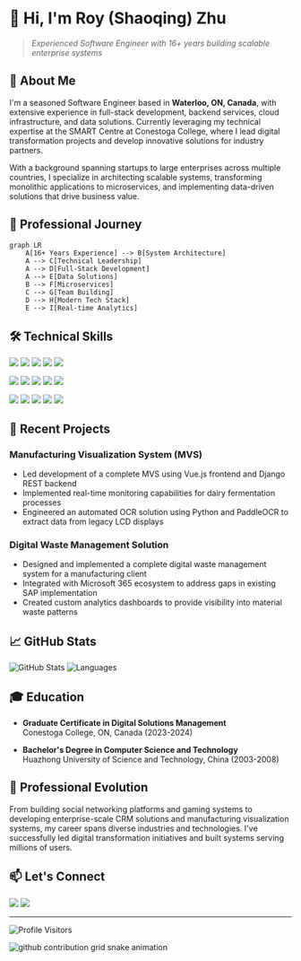 # 👋 Hi, I'm Roy (Shaoqing) Zhu

> *Experienced Software Engineer with 16+ years building scalable enterprise systems*

## 🚀 About Me

I'm a seasoned Software Engineer based in **Waterloo, ON, Canada**, with extensive experience in full-stack development, backend services, cloud infrastructure, and data solutions. Currently leveraging my technical expertise at the SMART Centre at Conestoga College, where I lead digital transformation projects and develop innovative solutions for industry partners.

With a background spanning startups to large enterprises across multiple countries, I specialize in architecting scalable systems, transforming monolithic applications to microservices, and implementing data-driven solutions that drive business value.

## 💼 Professional Journey

```mermaid
graph LR
    A[16+ Years Experience] --> B[System Architecture]
    A --> C[Technical Leadership]
    A --> D[Full-Stack Development]
    A --> E[Data Solutions]
    B --> F[Microservices]
    C --> G[Team Building]
    D --> H[Modern Tech Stack]
    E --> I[Real-time Analytics]
```

## 🛠️ Technical Skills

<img src="https://img.shields.io/badge/-JavaScript-F7DF1E?style=flat-square&logo=javascript&logoColor=black" /> <img src="https://img.shields.io/badge/-TypeScript-3178C6?style=flat-square&logo=typescript&logoColor=white" /> <img src="https://img.shields.io/badge/-React-61DAFB?style=flat-square&logo=react&logoColor=black" /> <img src="https://img.shields.io/badge/-Vue.js-4FC08D?style=flat-square&logo=vue.js&logoColor=white" /> <img src="https://img.shields.io/badge/-Node.js-339933?style=flat-square&logo=node.js&logoColor=white" />

<img src="https://img.shields.io/badge/-Java-007396?style=flat-square&logo=java&logoColor=white" /> <img src="https://img.shields.io/badge/-Python-3776AB?style=flat-square&logo=python&logoColor=white" /> <img src="https://img.shields.io/badge/-Django-092E20?style=flat-square&logo=django&logoColor=white" /> <img src="https://img.shields.io/badge/-C%23-239120?style=flat-square&logo=c-sharp&logoColor=white" /> <img src="https://img.shields.io/badge/-PHP-777BB4?style=flat-square&logo=php&logoColor=white" />

<img src="https://img.shields.io/badge/-Docker-2496ED?style=flat-square&logo=docker&logoColor=white" /> <img src="https://img.shields.io/badge/-Kubernetes-326CE5?style=flat-square&logo=kubernetes&logoColor=white" /> <img src="https://img.shields.io/badge/-AWS-232F3E?style=flat-square&logo=amazon-aws&logoColor=white" /> <img src="https://img.shields.io/badge/-PostgreSQL-336791?style=flat-square&logo=postgresql&logoColor=white" /> <img src="https://img.shields.io/badge/-Redis-DC382D?style=flat-square&logo=redis&logoColor=white" />

## 🌟 Recent Projects

### Manufacturing Visualization System (MVS)
- Led development of a complete MVS using Vue.js frontend and Django REST backend
- Implemented real-time monitoring capabilities for dairy fermentation processes
- Engineered an automated OCR solution using Python and PaddleOCR to extract data from legacy LCD displays

### Digital Waste Management Solution
- Designed and implemented a complete digital waste management system for a manufacturing client
- Integrated with Microsoft 365 ecosystem to address gaps in existing SAP implementation
- Created custom analytics dashboards to provide visibility into material waste patterns

## 📈 GitHub Stats

![GitHub Stats](https://github-readme-stats.vercel.app/api?username=royisme&show_icons=true&theme=tokyonight)
![Languages](https://github-readme-stats.vercel.app/api/top-langs/?username=royisme&layout=compact&theme=tokyonight)

## 🎓 Education

- **Graduate Certificate in Digital Solutions Management**  
  Conestoga College, ON, Canada (2023-2024)
  
- **Bachelor's Degree in Computer Science and Technology**  
  Huazhong University of Science and Technology, China (2003-2008)

## 🔄 Professional Evolution

From building social networking platforms and gaming systems to developing enterprise-scale CRM solutions and manufacturing visualization systems, my career spans diverse industries and technologies. I've successfully led digital transformation initiatives and built systems serving millions of users.

## 📫 Let's Connect

<a href="https://linkedin.com/in/shaoqing-zhu"><img src="https://img.shields.io/badge/-LinkedIn-0077B5?style=flat-square&logo=linkedin&logoColor=white" /></a>
<a href="mailto:imroybox@gmail.com"><img src="https://img.shields.io/badge/-Email-D14836?style=flat-square&logo=gmail&logoColor=white" /></a>

---

![Profile Visitors](https://visitor-badge.glitch.me/badge?page_id=royisme.royisme&left_color=blue&right_color=green)

<picture>
  <source media="(prefers-color-scheme: dark)" srcset="https://raw.githubusercontent.com/royisme/royisme/output/github-contribution-grid-snake-dark.svg">
  <source media="(prefers-color-scheme: light)" srcset="https://raw.githubusercontent.com/royisme/royisme/output/github-contribution-grid-snake.svg">
  <img alt="github contribution grid snake animation" src="https://raw.githubusercontent.com/royisme/royisme/output/github-contribution-grid-snake.svg">
</picture>
